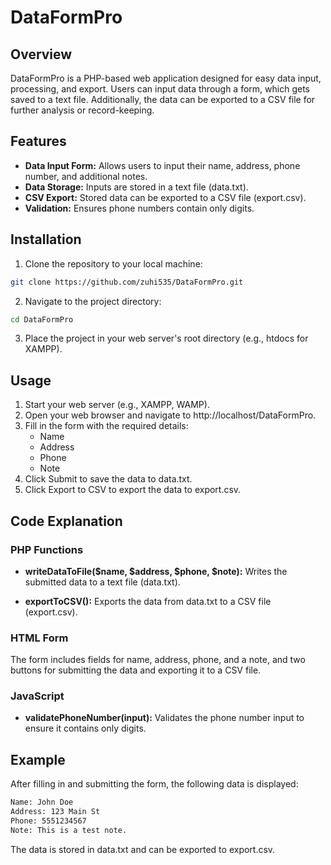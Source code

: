 # DataFormPro
## Overview
DataFormPro is a PHP-based web application designed for easy data input, processing, and export. Users can input data through a form, which gets saved to a text file. Additionally, the data can be exported to a CSV file for further analysis or record-keeping.

## Features
- **Data Input Form:** Allows users to input their name, address, phone number, and additional notes.
- **Data Storage:** Inputs are stored in a text file (data.txt).
- **CSV Export:** Stored data can be exported to a CSV file (export.csv).
- **Validation:** Ensures phone numbers contain only digits.

## Installation
1. Clone the repository to your local machine:
```bash
git clone https://github.com/zuhi535/DataFormPro.git
```
2. Navigate to the project directory:
```bash
cd DataFormPro
```
3. Place the project in your web server's root directory (e.g., htdocs for XAMPP).
## Usage
1. Start your web server (e.g., XAMPP, WAMP).
2. Open your web browser and navigate to http://localhost/DataFormPro.
3. Fill in the form with the required details:
    - Name
    - Address
    - Phone
    - Note
4. Click Submit to save the data to data.txt.
5. Click Export to CSV to export the data to export.csv.
## Code Explanation
### PHP Functions
- **writeDataToFile($name, $address, $phone, $note):**
Writes the submitted data to a text file (data.txt).

- **exportToCSV():**
Exports the data from data.txt to a CSV file (export.csv).
### HTML Form
The form includes fields for name, address, phone, and a note, and two buttons for submitting the data and exporting it to a CSV file.
### JavaScript
- **validatePhoneNumber(input):**
Validates the phone number input to ensure it contains only digits.
## Example
After filling in and submitting the form, the following data is displayed:
```bash
Name: John Doe
Address: 123 Main St
Phone: 5551234567
Note: This is a test note.
```
The data is stored in data.txt and can be exported to export.csv.
